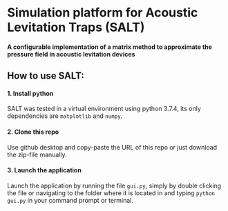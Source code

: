 # Simulation platform for Acoustic Levitation Traps (SALT)
#### A configurable implementation of a matrix method to approximate the pressure field in acoustic levitation devices

## How to use SALT:

#### 1. Install python
SALT was tested in a virtual environment using python 3.7.4, its only dependencies are ```matplotlib``` and ```numpy```.

#### 2. Clone this repo
Use github desktop and copy-paste the URL of this repo or just download the zip-file manually.

#### 3. Launch the application
Launch the application by running the file ```gui.py```, simply by double clicking the file or navigating to the folder where it is located in and typing ```python gui.py``` in your command prompt or terminal.
